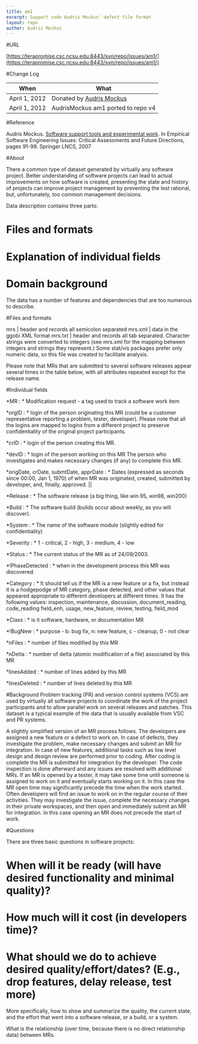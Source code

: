 ```yaml
---
title: am1
excerpt: Support code Audris Mockus' defect file format
layout: repo
author: Audris Mockus
---
```



#URL

[https://terapromise.csc.ncsu.edu:8443/svn/repo/issues/am1/](https://terapromise.csc.ncsu.edu:8443/svn/repo/issues/am1/)

#Change Log

When | What
---- | ----
April 1, 2012 | Donated by [Audris Mockus](/repo/people)
April 1, 2012 | AudrisMockus am1 ported to repo v4

#Reference

Audris Mockus. [Software support tools and experimental work](https://terapromise.csc.ncsu.edu:8443/svn/repo/issues/am1/SSTaEW.pdf). In
Empirical Software Engineering Issues: Critical Assessments and Future
Directions, pages 91-99. Springer LNCS, 2007


#About

There a common type of dataset generated by virtually any software
project. Better understanding of software projects can lead to
actual improvements on how software is created, presenting the state
and history of projects can improve project management by preventing
the lest rational, but, unfortunately, too common management decisions.

Data description contains three parts:
  # Files and formats
  # Explanation of individual fields
  # Domain background

The data has a number of features and dependencies that 
are too numerous to describe.

#Files and formats

mrs | header and records all semicolon separated
mrs.xml |  data in the ggobi XML format
mrs.txt | header and records all tab separated. Character strings were converted to integers (see mrs.xml for the mapping between integers and strings they represent.) Some stat/vis packages prefer  only numeric data, so this file was created to facilitate analysis.

Please note that MRs that are submitted to several software
releases appear several times in the table below, with all
attributes repeated except for the release name.

#Individual fields

*MR : *
Modification request - a tag used to track a software work item

*orgID : * 
login of the person originating this MR (could be a customer
representative reporting a problem, tester, developer).
Please note that all the logins are mapped to logins from
a different project to preserve confidentiality of the
original project participants. 

*crID : * 
login of the person creating this MR.

*devID : * 
login of the person working on this MR The person who
investigates and makes necessary changes (if any) to complete this 
MR.

*origDate, crDate, submtDate, apprDate : *
Dates (expressed as seconds
since 00:00, Jan 1, 1970) of when MR was originated, created, 
submitted by developer, and, finally, approved. ||

*Release : *
The software release (a big thing, like win 95,
win98, win200)

*Build : *
The software build (builds occur about weekly, as
you will discover).

*System : * 
The name of the software module (slightly edited for
confidentiality) 

*Severity : * 
1 - critical, 2 - high, 3 - medium, 4 - low

*Status : * 
The current status of the MR as of 24/09/2003.

*!PhaseDetected : * 
when in the development process this MR was
discovered. 

*Category : * 
It should tell us if the MR is a new feature or a fix, but
instead it is a hodgepodge of MR category, phase detected, and other
values that appeared appropriate to different developers at different
times. It has the following values:
inspection, maintenance, discussion, document_reading, code_reading
field_enh, usage, new_feature, review, testing, field_mod 

*Class : * 
is it software, hardware, or documentation MR 

*!BugNew : * 
purpose - b: bug fix, n: new feature, c - cleanup, 0 - not
clear 

*nFiles : * 
number of files modified by this MR 

*nDelta : * 
number of delta (atomic modification of a file) associated by this MR 

*linesAdded : * 
number of lines added by this MR 

*linesDeleted : * 
number of lines deleted by this MR 

#Background
Problem tracking (PR) and version control systems (VCS) are used by
virtually all software projects to coordinate the work of the
project participants and to allow parallel work on several releases
and patches. This dataset is a typical example of the data that is
usually available from VSC and PR systems.

A slightly simplified version of an MR process follows.  The
developers are assigned a new feature or a defect to work on. In
case of defects, they investigate the problem, make necessary
changes and submit an MR for integration. In case of new features,
additional tasks such as low level design and design review are
performed prior to coding. After coding is complete the MR is
submitted for integration by the developer. The code inspection is
done afterward and any issues are resolved with additional MRs. If
an MR is opened by a tester, it may take some time until someone is
assigned to work on it and eventually starts working on it.  In this
case the MR open time may significantly precede the time when the
work started. Often developers will find an issue to work on in the
regular course of their activities. They may investigate the issue,
complete the necessary changes in their private workspaces, and then
open and immediately submit an MR for integration.  In this case
opening an MR does not precede the start of work. 


#Questions

There are three basic questions in software projects: 

  # When will it be ready (will have desired functionality and minimal quality)?
  # How much will it cost (in developers time)? 
  # What should we do to achieve desired quality/effort/dates? (E.g., drop features, delay release, test more)
 
More specifically, how to show and summarize the quality, the current
state, and the effort that went into a software release, or a build,
or a system.

What is the relationship (over time, because there is no direct
relationship data) between MRs.
